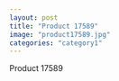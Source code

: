 ```yaml
---
layout: post
title: "Product 17589"
image: "product17589.jpg"
categories: "category1"
---
```

Product 17589
